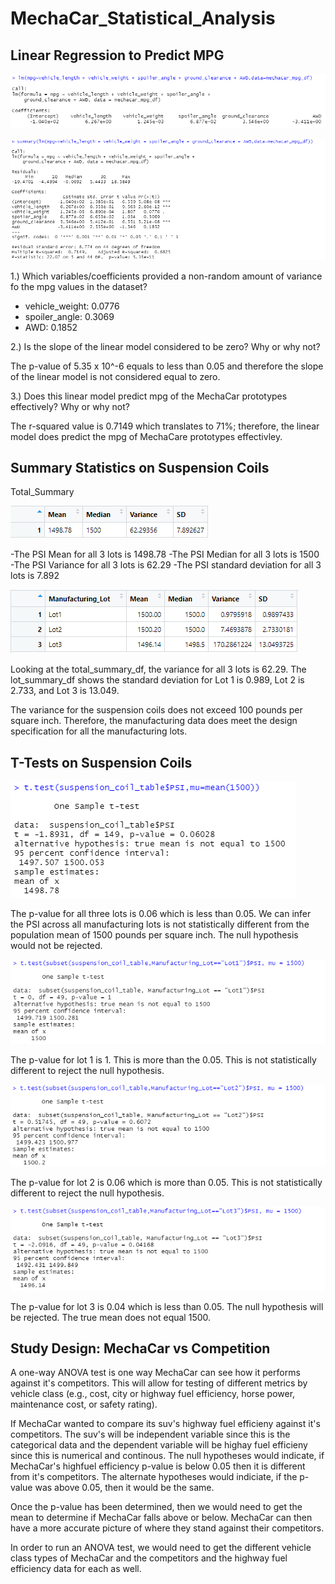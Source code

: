 # **MechaCar_Statistical_Analysis**

## **Linear Regression to Predict MPG**

![mpglineregress](Images/mpglineregress.png)

![summarylinearregression](Images/summarylinearregression.png)

1.) Which variables/coefficients provided a non-random amount of variance fo the mpg values in the dataset?

- vehicle_weight: 0.0776
- spoiler_angle: 0.3069
- AWD: 0.1852
	
2.) Is the slope of the linear model considered to be zero? Why or why not?

The p-value of 5.35 x 10^-6 equals to less than 0.05 and therefore the slope of the linear model is not considered equal to zero.

3.) Does this linear model predict mpg of the MechaCar prototypes effectively? Why or why not?

The r-squared value is 0.7149 which translates to 71%; therefore, the linear model does predict the mpg of MechaCare prototypes effectivley.

## **Summary Statistics on Suspension Coils**

Total_Summary

![totalsummary_df](Images/totalsummary_df.png)

-The PSI Mean for all 3 lots is 1498.78
-The PSI Median for all 3 lots is 1500
-The PSI Variance for all 3 lots is 62.29
-The PSI standard deviation for all 3 lots is 7.892

![lotsummary_df](Images/lotsummary_df.png)

Looking at the total_summary_df, the variance for all 3 lots is 62.29. The lot_summary_df shows the standard deviation for Lot 1 is 0.989, Lot 2 is 2.733, and Lot 3 is 13.049. 

The variance for the suspension coils does not exceed 100 pounds per square inch. Therefore, the manufacturing data does meet the design specification for all the manufacturing lots. 


## **T-Tests on Suspension Coils**

![ttestpsi](Images/ttestpsi.png)

The p-value for all three lots is 0.06 which is less than 0.05. We can infer the PSI across all manufacturing lots is not statistically different from the population mean of 1500 pounds per square inch. The null hypothesis would not be rejected. 

![lot1](Images/lot1.png)

The p-value for lot 1 is 1. This is more than the 0.05. This is not statistically different to reject the null hypothesis.

![lot2](Images/lot2.png)

The p-value for lot 2 is 0.06 which is more than 0.05. This is not statistically different to reject the null hypothesis.

![lot3](Images/lot3.png)

The p-value for lot 3 is 0.04 which is less than 0.05. The null hypothesis will be rejected. The true mean does not equal 1500.

## **Study Design: MechaCar vs Competition**

A one-way ANOVA test is one way MechaCar can see how it performs against it's competitors. This will allow for testing of different metrics by vehicle class (e.g., cost, city or highway fuel efficiency, horse power, maintenance cost, or safety rating). 

If MechaCar wanted to compare its suv's highway fuel efficieny against it's competitors. The suv's will be independent variable since this is the categorical data and the dependent variable will be highay fuel efficieny since this is numerical and continous. The null hypotheses would indicate, if MechaCar's highfuel efficiency p-value is below 0.05 then it is different from it's competitors.
The alternate hypotheses would indiciate, if the p-value was above 0.05, then it would be the same.

Once the p-value has been determined, then we would need to get the mean to determine if MechaCar falls above or below. MechaCar can then have a more accurate picture of where they stand against their competitors. 

In order to run an ANOVA test, we would need to get the different vehicle class types of MechaCar and the competitors and the highway fuel efficiency data for each as well.  







